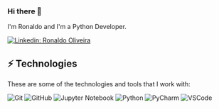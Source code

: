### Hi there 👋

I'm Ronaldo and I'm a Python Developer.


[![Linkedin: Ronaldo Oliveira](https://img.shields.io/badge/-Linkedin-blue?style=flat-square&logo=Linkedin&logoColor=white&link=https://www.linkedin.com/in/ronaldorosadeoliveira/)](https://www.linkedin.com/in/ronaldorosadeoliveira/)


## ⚡ Technologies

These are some of the technologies and tools that I work with:

![Git](https://img.shields.io/badge/-Git-black?style=flat-square&logo=git)
![GitHub](https://img.shields.io/badge/-GitHub-181717?style=flat-square&logo=github)
![Jupyter Notebook](https://img.shields.io/badge/jupyter-%23FA0F00.svg?style=for-the-badge&logo=jupyter&logoColor=white)
![Python](https://img.shields.io/badge/Python-14354C?style=for-the-badge&logo=python&logoColor=white)
![PyCharm](https://img.shields.io/badge/pycharm-143?style=for-the-badge&logo=pycharm&logoColor=black&color=black&labelColor=green)
![VSCode](https://img.shields.io/badge/-VSCode-007ACC?style=flat-square&logo=visual-studio-code&logoColor=white)
